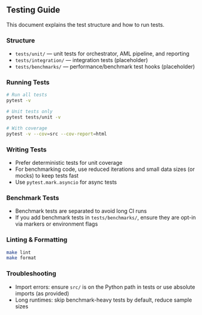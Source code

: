 ## Testing Guide

This document explains the test structure and how to run tests.

### Structure
- `tests/unit/` — unit tests for orchestrator, AML pipeline, and reporting
- `tests/integration/` — integration tests (placeholder)
- `tests/benchmarks/` — performance/benchmark test hooks (placeholder)

### Running Tests
```bash
# Run all tests
pytest -v

# Unit tests only
pytest tests/unit -v

# With coverage
pytest -v --cov=src --cov-report=html
```

### Writing Tests
- Prefer deterministic tests for unit coverage
- For benchmarking code, use reduced iterations and small data sizes (or mocks) to keep tests fast
- Use `pytest.mark.asyncio` for async tests

### Benchmark Tests
- Benchmark tests are separated to avoid long CI runs
- If you add benchmark tests in `tests/benchmarks/`, ensure they are opt-in via markers or environment flags

### Linting & Formatting
```bash
make lint
make format
```

### Troubleshooting
- Import errors: ensure `src/` is on the Python path in tests or use absolute imports (as provided)
- Long runtimes: skip benchmark-heavy tests by default, reduce sample sizes
